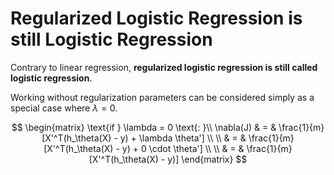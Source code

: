 # Regularized Logistic Regression is still Logistic Regression

Contrary to linear regression, **regularized logistic regression is still called logistic regression**.  

Working without regularization parameters can be considered simply as a special case where $\lambda = 0$. 

$$
\begin{matrix}
\text{if } \lambda = 0 \text{: }\\
\nabla(J) & = & \frac{1}{m} [X'^T(h_\theta(X) - y) + \lambda \theta'] \\
\\
& = & \frac{1}{m} [X'^T(h_\theta(X) - y) + 0 \cdot \theta'] \\
\\
& = & \frac{1}{m} [X'^T(h_\theta(X) - y)]    
\end{matrix}
$$  
